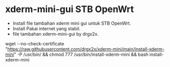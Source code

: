 # xderm-mini-gui STB OpenWrt

- Install file tambahan xderm mini gui untuk STB OpenWrt.
- Install Pakai internet yang stabil.
- file tambahan xderm-mini-gui by drgx2x.

wget --no-check-certificate "https://raw.githubusercontent.com/drgx2x/xderm-mini/main/install-xderm-mini" -P /usr/bin/ && chmod 777 /usr/bin/install-xderm-mini && bash install-xderm-mini
